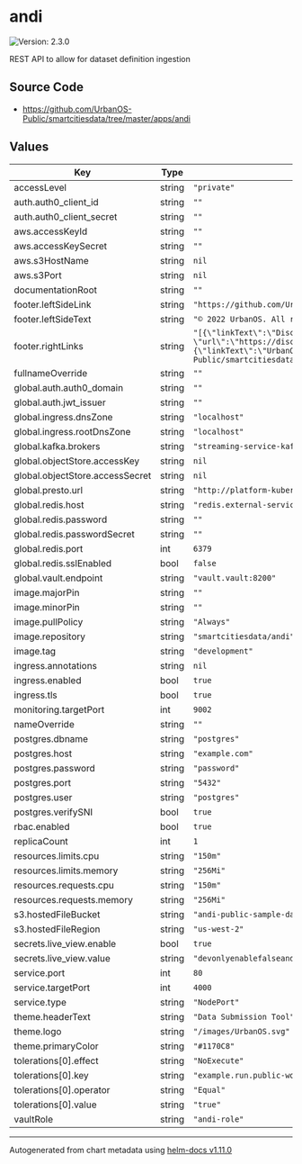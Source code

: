 # andi

![Version: 2.3.0](https://img.shields.io/badge/Version-2.3.0-informational?style=flat-square)

REST API to allow for dataset definition ingestion

## Source Code

* <https://github.com/UrbanOS-Public/smartcitiesdata/tree/master/apps/andi>

## Values

| Key | Type | Default | Description |
|-----|------|---------|-------------|
| accessLevel | string | `"private"` |  |
| auth.auth0_client_id | string | `""` |  |
| auth.auth0_client_secret | string | `""` |  |
| aws.accessKeyId | string | `""` |  |
| aws.accessKeySecret | string | `""` |  |
| aws.s3HostName | string | `nil` |  |
| aws.s3Port | string | `nil` |  |
| documentationRoot | string | `""` |  |
| footer.leftSideLink | string | `"https://github.com/UrbanOS-Public/smartcitiesdata"` |  |
| footer.leftSideText | string | `"© 2022 UrbanOS. All rights reserved."` |  |
| footer.rightLinks | string | `"[{\"linkText\":\"Discovery UI\", \"url\":\"https://discovery.dev.apps.hsrqs9l3.eastus.aroapp.io/\"}, {\"linkText\":\"UrbanOS\", \"url\":\"https://github.com/UrbanOS-Public/smartcitiesdata\"}]"` |  |
| fullnameOverride | string | `""` |  |
| global.auth.auth0_domain | string | `""` |  |
| global.auth.jwt_issuer | string | `""` |  |
| global.ingress.dnsZone | string | `"localhost"` |  |
| global.ingress.rootDnsZone | string | `"localhost"` |  |
| global.kafka.brokers | string | `"streaming-service-kafka-bootstrap:9092"` |  |
| global.objectStore.accessKey | string | `nil` |  |
| global.objectStore.accessSecret | string | `nil` |  |
| global.presto.url | string | `"http://platform-kubernetes-data-platform-presto:8080"` |  |
| global.redis.host | string | `"redis.external-services"` |  |
| global.redis.password | string | `""` |  |
| global.redis.passwordSecret | string | `""` |  |
| global.redis.port | int | `6379` |  |
| global.redis.sslEnabled | bool | `false` |  |
| global.vault.endpoint | string | `"vault.vault:8200"` |  |
| image.majorPin | string | `""` |  |
| image.minorPin | string | `""` |  |
| image.pullPolicy | string | `"Always"` |  |
| image.repository | string | `"smartcitiesdata/andi"` |  |
| image.tag | string | `"development"` |  |
| ingress.annotations | string | `nil` |  |
| ingress.enabled | bool | `true` |  |
| ingress.tls | bool | `true` |  |
| monitoring.targetPort | int | `9002` |  |
| nameOverride | string | `""` |  |
| postgres.dbname | string | `"postgres"` |  |
| postgres.host | string | `"example.com"` |  |
| postgres.password | string | `"password"` |  |
| postgres.port | string | `"5432"` |  |
| postgres.user | string | `"postgres"` |  |
| postgres.verifySNI | bool | `true` |  |
| rbac.enabled | bool | `true` |  |
| replicaCount | int | `1` |  |
| resources.limits.cpu | string | `"150m"` |  |
| resources.limits.memory | string | `"256Mi"` |  |
| resources.requests.cpu | string | `"150m"` |  |
| resources.requests.memory | string | `"256Mi"` |  |
| s3.hostedFileBucket | string | `"andi-public-sample-datasets"` |  |
| s3.hostedFileRegion | string | `"us-west-2"` |  |
| secrets.live_view.enable | bool | `true` |  |
| secrets.live_view.value | string | `"devonlyenablefalseanddefineoutofsourceinprod"` |  |
| service.port | int | `80` |  |
| service.targetPort | int | `4000` |  |
| service.type | string | `"NodePort"` |  |
| theme.headerText | string | `"Data Submission Tool"` |  |
| theme.logo | string | `"/images/UrbanOS.svg"` |  |
| theme.primaryColor | string | `"#1170C8"` |  |
| tolerations[0].effect | string | `"NoExecute"` |  |
| tolerations[0].key | string | `"example.run.public-worker"` |  |
| tolerations[0].operator | string | `"Equal"` |  |
| tolerations[0].value | string | `"true"` |  |
| vaultRole | string | `"andi-role"` |  |

----------------------------------------------
Autogenerated from chart metadata using [helm-docs v1.11.0](https://github.com/norwoodj/helm-docs/releases/v1.11.0)

